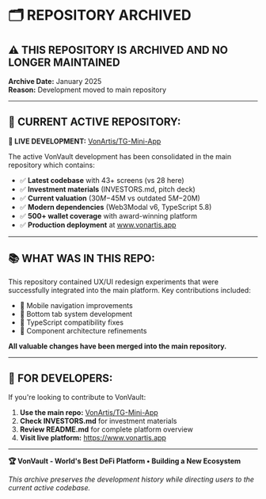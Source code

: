 # 🗂️ REPOSITORY ARCHIVED

## ⚠️ **THIS REPOSITORY IS ARCHIVED AND NO LONGER MAINTAINED**

**Archive Date:** January 2025  
**Reason:** Development moved to main repository  

---

## 🔄 **CURRENT ACTIVE REPOSITORY:**

**🚀 LIVE DEVELOPMENT:** [VonArtis/TG-Mini-App](https://github.com/VonArtis/TG-Mini-App)

The active VonVault development has been consolidated in the main repository which contains:

- ✅ **Latest codebase** with 43+ screens (vs 28 here)
- ✅ **Investment materials** (INVESTORS.md, pitch deck)
- ✅ **Current valuation** ($30M-$45M vs outdated $5M-$20M)
- ✅ **Modern dependencies** (Web3Modal v6, TypeScript 5.8)
- ✅ **500+ wallet coverage** with award-winning platform
- ✅ **Production deployment** at www.vonartis.app

---

## 📚 **WHAT WAS IN THIS REPO:**

This repository contained UX/UI redesign experiments that were successfully integrated into the main platform. Key contributions included:

- 🎨 Mobile navigation improvements
- 📱 Bottom tab system development  
- 🔧 TypeScript compatibility fixes
- 🎯 Component architecture refinements

**All valuable changes have been merged into the main repository.**

---

## 🎯 **FOR DEVELOPERS:**

If you're looking to contribute to VonVault:

1. **Use the main repo:** [VonArtis/TG-Mini-App](https://github.com/VonArtis/TG-Mini-App)
2. **Check INVESTORS.md** for investment materials
3. **Review README.md** for complete platform overview
4. **Visit live platform:** https://www.vonartis.app

---

**🏆 VonVault - World's Best DeFi Platform • Building a New Ecosystem**

*This archive preserves the development history while directing users to the current active codebase.*